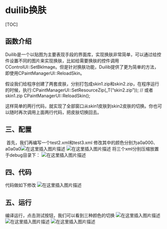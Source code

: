 # duilib换肤

[TOC]



## 函数介绍

​		Duilib是一个以贴图为主要表现手段的界面库，实现换肤非常简单，可以通过给控件设置不同的图片来实现换肤，比如给需要换肤的控件调用CControlUI::SetBkImage。但是针对换肤功能，Duilib提供了更为简单的方法，即使用CPaintManagerUI::ReloadSkin。

​		假设我们给程序创建了两套皮肤，分别打包成skin1.zip和skin2.zip，在程序运行的时候，执行:
​			CPaintManagerUI::SetResourceZip(_T(“skin2.zip”)); // 或者skin1.zip
​			CPaintManagerUI::ReloadSkin();

​		这样简单的两行代码，就实现了全部窗口从skin1皮肤到skin2皮肤的切换。你也可以随时再次调用上面两行代码，把皮肤切换回去。

## 三、配置

​		首先，我们再编写一个test2.xml和test3.xml
修改其中的颜色分别为a0a000、a0a0a0![在这里插入图片描述](https://img-blog.csdnimg.cn/20210503004941893.png?x-oss-process=image/watermark,type_ZmFuZ3poZW5naGVpdGk,shadow_10,text_aHR0cHM6Ly9ibG9nLmNzZG4ubmV0L0x5UmljczE5OTY=,size_16,color_FFFFFF,t_70)
![在这里插入图片描述](https://img-blog.csdnimg.cn/20210503005050957.png?x-oss-process=image/watermark,type_ZmFuZ3poZW5naGVpdGk,shadow_10,text_aHR0cHM6Ly9ibG9nLmNzZG4ubmV0L0x5UmljczE5OTY=,size_16,color_FFFFFF,t_70)
将三个xml分别压缩放置于debug目录下：
![在这里插入图片描述](https://img-blog.csdnimg.cn/20210503005303104.png?x-oss-process=image/watermark,type_ZmFuZ3poZW5naGVpdGk,shadow_10,text_aHR0cHM6Ly9ibG9nLmNzZG4ubmV0L0x5UmljczE5OTY=,size_16,color_FFFFFF,t_70)

## 四、代码

代码做如下修改
![在这里插入图片描述](https://img-blog.csdnimg.cn/20210503005155596.png?x-oss-process=image/watermark,type_ZmFuZ3poZW5naGVpdGk,shadow_10,text_aHR0cHM6Ly9ibG9nLmNzZG4ubmV0L0x5UmljczE5OTY=,size_16,color_FFFFFF,t_70)

## 五、运行

编译运行，点击测试按钮，我们可以看到三种颜色的切换
![在这里插入图片描述](https://img-blog.csdnimg.cn/20210503005322398.png?x-oss-process=image/watermark,type_ZmFuZ3poZW5naGVpdGk,shadow_10,text_aHR0cHM6Ly9ibG9nLmNzZG4ubmV0L0x5UmljczE5OTY=,size_16,color_FFFFFF,t_70)
![在这里插入图片描述](https://img-blog.csdnimg.cn/20210503005405347.png?x-oss-process=image/watermark,type_ZmFuZ3poZW5naGVpdGk,shadow_10,text_aHR0cHM6Ly9ibG9nLmNzZG4ubmV0L0x5UmljczE5OTY=,size_16,color_FFFFFF,t_70)
![在这里插入图片描述](https://img-blog.csdnimg.cn/20210503005423435.png?x-oss-process=image/watermark,type_ZmFuZ3poZW5naGVpdGk,shadow_10,text_aHR0cHM6Ly9ibG9nLmNzZG4ubmV0L0x5UmljczE5OTY=,size_16,color_FFFFFF,t_70)